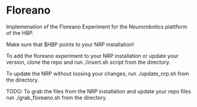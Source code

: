 # Floreano
Implemenation of the Floreano Experiment for the Neurorobotics plattform of the HBP.

Make sure that $HBP points to your NRP installation!

To add the floreano experiment to your NRP installation or update your version, clone the repo and run ./insert.sh script from the directory.

To update the NRP without loosing your changes, run ./update_nrp.sh from the directory.

TODO: To grab the files from the NRP installation and update your repo files run ./grab_floreano.sh from the directory.
